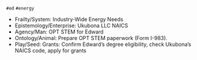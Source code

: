 `#ed` `#energy`     
- Frailty/System: Industry-Wide Energy Needs
- Epistemology/Enterprise: Ukubona LLC NAICS
- Agency/Man: OPT STEM for Edward
- Ontology/Animal: Prepare OPT STEM paperwork (Form I-983).
- Play/Seed: Grants: Confirm Edward’s degree eligibility, check Ukubona’s NAICS code, apply for grants 
